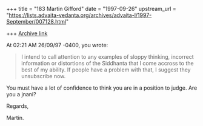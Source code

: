 +++
title = "183 Martin Gifford"
date = "1997-09-26"
upstream_url = "https://lists.advaita-vedanta.org/archives/advaita-l/1997-September/007128.html"

+++
[Archive link](https://lists.advaita-vedanta.org/archives/advaita-l/1997-September/007128.html)

At 02:21 AM 26/09/97 -0400, you wrote:

>I intend to call attention to any examples of sloppy thinking, incorrect
>information or distortions of the Siddhanta that I come accross to the
>best of my ability. If people have a problem with that, I suggest they
>unsubscribe now.

You must have a lot of confidence to think you are in a position to judge.
Are you a jnani?

Regards,

Martin.

